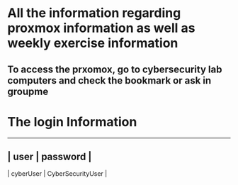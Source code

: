 # All the information regarding proxmox information as well as weekly exercise information

## To access the prxomox, go to cybersecurity lab computers and check the bookmark or ask in groupme

# The login Information

---
| user | password |
---
| cyberUser | CyberSecurityUser |
